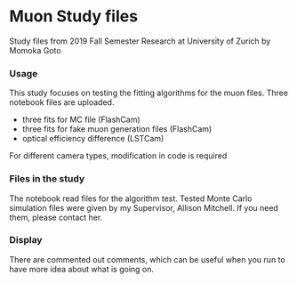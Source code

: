 # Muon Study files
Study files from 2019 Fall Semester Research at University of Zurich by Momoka Goto

### Usage
This study focuses on testing the fitting algorithms for the muon files. Three notebook files are uploaded.
- three fits for MC file (FlashCam)
- three fits for fake muon generation files (FlashCam)
- optical efficiency difference (LSTCam)

For different camera types, modification in code is required

### Files in the study
 The notebook read files for the algorithm test. Tested Monte Carlo simulation files were given by my Supervisor, Allison Mitchell. If you need them, please contact her.

### Display
There are commented out comments, which can be useful when you run to have more idea about what is going on.
